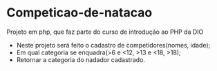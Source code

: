 # Competicao-de-natacao
Projeto em php, que faz parte do curso de introdução ao PHP da DIO

* Neste projeto será feito o cadastro de competidores(nomes, idade);
* Em qual categoria se enquadra(>6 e <12, >13 e <18, >18);
* Retornar a categoria do nadador cadastrado.
